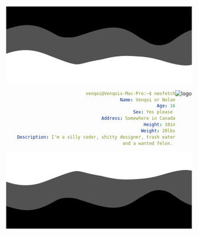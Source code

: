 ![Header](./header.png)

<img align="right" src="https://lanyard.cnrad.dev/api/282605485411270657?borderRadius=20px&animated=true&idleMessage=venquissy%20isn%27t%20currently%20doing%20anything" alt="logo" style="float: right;"/>
<h align="right">

```yml
venqoi@Venqois-Mac-Pro:~$ neofetch
Name: Venqoi or Nolan
Age: 16
Sex: Yes please 
Address: Somewhere in Canada
Height: 10in
Weight: 20lbs
Description: I'm a silly coder, shitty designer, trash eater
and a wanted felon. 

```
<div class="clear"></div>

![Footer](./footer.png)
